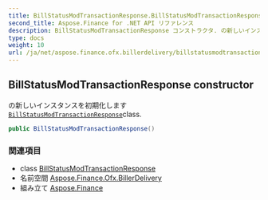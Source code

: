 ```yaml
---
title: BillStatusModTransactionResponse.BillStatusModTransactionResponse
second_title: Aspose.Finance for .NET API リファレンス
description: BillStatusModTransactionResponse コンストラクタ. の新しいインスタンスを初期化しますBillStatusModTransactionResponseclass.
type: docs
weight: 10
url: /ja/net/aspose.finance.ofx.billerdelivery/billstatusmodtransactionresponse/billstatusmodtransactionresponse/
---
```

## BillStatusModTransactionResponse constructor

の新しいインスタンスを初期化します[`BillStatusModTransactionResponse`](../)class.

```csharp
public BillStatusModTransactionResponse()
```

### 関連項目

* class [BillStatusModTransactionResponse](../)
* 名前空間 [Aspose.Finance.Ofx.BillerDelivery](../../billstatusmodtransactionresponse/)
* 組み立て [Aspose.Finance](../../../)


